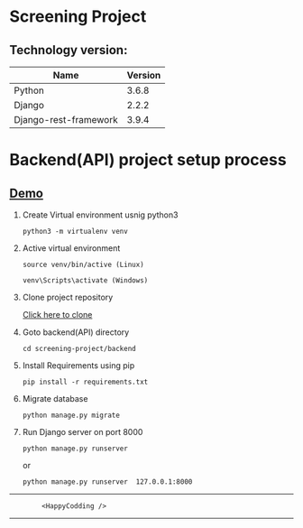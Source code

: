 # Screening Project

## Technology version:
| Name                        	| Version 	    |
|-----------------------------	|-------------- |
| Python                      	| 3.6.8      	|
| Django                      	| 2.2.2       	|
| Django-rest-framework 	    | 3.9.4       	|


# Backend(API) project setup process

## [Demo](https://mdrive-api-v1.herokuapp.com)

1. Create Virtual environment usnig python3
    ```
    python3 -m virtualenv venv
    ```

2. Active virtual environment
    ```
    source venv/bin/active (Linux)
    ```
    ```
    venv\Scripts\activate (Windows)
    ```
3. Clone project repository 
    
    [Click here to clone](https://github.com/theasad/mdrive-api.git)

4. Goto backend(API) directory
    ```
    cd screening-project/backend
    ```
    
5. Install Requirements using pip
    ```
    pip install -r requirements.txt
    ```

6. Migrate database
    ```
    python manage.py migrate
    ```

7. Run Django server on port 8000
    ```
    python manage.py runserver 
    ```
    or

    ```
    python manage.py runserver  127.0.0.1:8000
    ```

***********************************
            <HappyCodding />
***********************************

